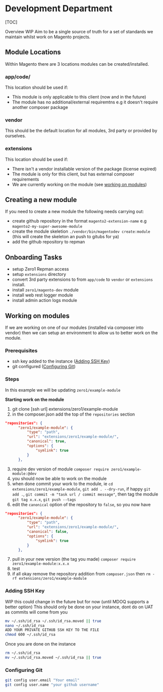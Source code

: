 # Development Department

[TOC]

Overview 
WIP Aim to be a single source of truth for a set of standards we maintain whilst work on Magento projects.

## Module Locations

Within Magento there are 3 locations modules can be created/installed.

### app/code/
This location should be used if:
- This module is only applicable to this client (now and in the future)
- The module has no additional/external requiremtns e.g it doesn't require another composer package

### vendor
This should be the default location for all modules, 3rd party or provided by ourselves.

### extensions
This location should be used if:
- There isn't a vendor installable version of the package (license expired)
- The module is only for this client, but has external composer requirements
- We are currently working on the module (see [working on modules](#working-on-modules))


## Creating a new module
If you need to create a new module the following needs carrying out:
- create github repository in the format `magento2-extension-name` e.g `magento2-my-super-awesome-module`
- create the module skeletion `./vendor/bin/magentodev create:module` 
  (this will create the skeleton an push to gitubs for ya)
- add the github repository to repman

## Onboarding Tasks
- setup Zero1 Repman access
- setup `extensions` directory
- convert 3rd party extensions to from `app/code` to `vendor` or `extensions` install.
- install `zero1/magento-dev` module
- install web rest logger module
- install admin action logs module


## Working on modules
If we are working on one of our modules (installed via composer into vendor) then we can setup an environment to allow us to better work on the module.

### Prerequisites 
- ssh key added to the instance ([Adding SSH Key](#adding-ssh-key))
- git configured ([Configuring Git](#configuring-git))

### Steps
In this example we will be updating `zero1/example-module`

**Starting work on the module**
1. git clone [ssh url] extensions/zero1/example-module
2. in the composer.json add the top of the `repositories` section
  ```json
  "repositories": {
        "zero1/example-module": {
            "type": "path",
            "url": "extensions/zero1/example-module/",
            "canonical": true,
            "options": {
                "symlink": true
            }
        },
  ```
3. require dev version of module `composer require zero1/example-module:@dev`
4. you should now be able to work on the module
5. when done commit your work to the module, ie `cd extensions/zero1/example-module`, `git add . --dry-run`, if happy `git add .`, `git commit -m "task url / commit message"`, then tag the module `git tag x.x.x`, `git push --tags`
6. edit the `canonical` option of the repository to `false`, so you now have
  ```json
  "repositories": {
        "zero1/example-module": {
            "type": "path",
            "url": "extensions/zero1/example-module/",
            "canonical": false,
            "options": {
                "symlink": true
            }
        },
  ```
7.  pull in your new version (the tag you made) `composer require zero1/example-module:x.x.x`
8.  test
9.  if all okay remove the repository addition from `composer.json` then `rm -rf extensions/zero1/example-module`

### Adding SSH Key
WIP this could change in the future but for now (until MDOQ supports a better option)
This should only be done on your instance, dont do on UAT as commits will come from you
```bash
mv ~/.ssh/id_rsa ~/.ssh/id_rsa.moved || true
nano ~/.ssh/id_rsa
ADD YOUR PRIVATE GITHUB SSH KEY TO THE FILE
chmod 600 ~/.ssh/id_rsa
```

Once you are done on the instance
```bash
rm ~/.ssh/id_rsa
mv ~/.ssh/id_rsa.moved ~/.ssh/id_rsa || true
```

### Configuring Git
```bash
git config user.email "Your email"
git config user.name "your github username"
```
